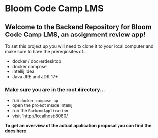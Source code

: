 # Bloom Code Camp LMS

## Welcome to the Backend Repository for Bloom Code Camp LMS, an assignment review app!
To set this project up you will need to clone it to your local computer and make sure to have the prereqiosites of...
- docker / dockerdesktop
- docker compose
- intellij Idea
- Java JRE and JDK 17+

### Make sure you are in the root directory...
- run `docker-compose up`
- open the project inside intellij
- run the `BackendApplication`
- visit `http://localhost:8080/

**To get an overview of the actual application proposal you can find the docs [here](documents/composition_document.md)**
